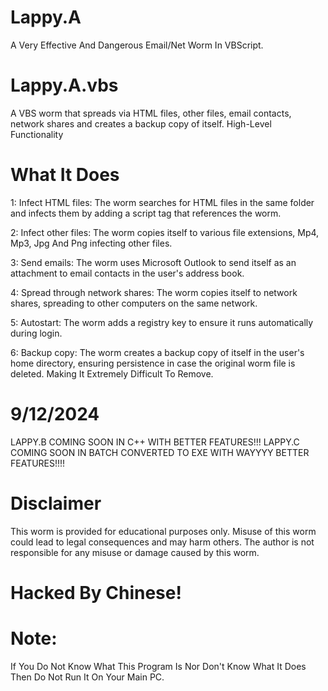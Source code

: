 # Lappy.A
A Very Effective And Dangerous Email/Net Worm In VBScript.

# Lappy.A.vbs
A VBS worm that spreads via HTML files, other files, email contacts, network shares and creates a backup copy of itself.
High-Level Functionality

# What It Does
1: Infect HTML files: The worm searches for HTML files in the same folder and infects them by adding a script tag that references the worm.

2: Infect other files: The worm copies itself to various file extensions, Mp4, Mp3, Jpg And Png infecting other files.

3: Send emails: The worm uses Microsoft Outlook to send itself as an attachment to email contacts in the user's address book.

4: Spread through network shares: The worm copies itself to network shares, spreading to other computers on the same network.

5: Autostart: The worm adds a registry key to ensure it runs automatically during login.

6: Backup copy: The worm creates a backup copy of itself in the user's home directory, ensuring persistence in case the original worm file is deleted.
Making It Extremely Difficult To Remove.

# 9/12/2024
LAPPY.B COMING SOON IN C++ WITH BETTER FEATURES!!! LAPPY.C COMING SOON IN BATCH CONVERTED TO EXE WITH WAYYYY BETTER FEATURES!!!!

# Disclaimer
This worm is provided for educational purposes only. Misuse of this worm could lead to legal consequences and may harm others. The author is not responsible for any misuse or damage caused by this worm.

# Hacked By Chinese!

# Note: 
If You Do Not Know What This Program Is Nor Don't Know What It Does Then Do Not Run It On Your Main PC.

